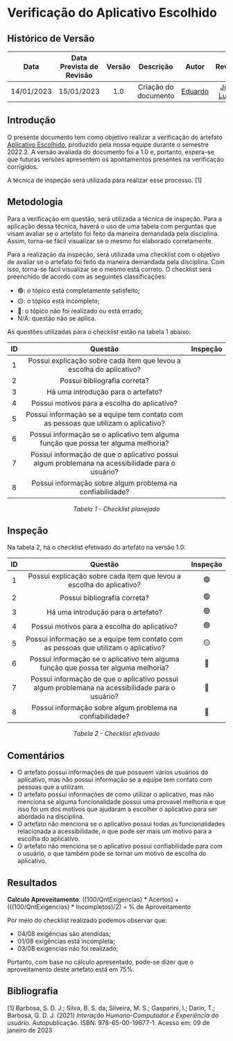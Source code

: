 # Verificação do Aplicativo Escolhido
## <a>Histórico de Versão</a>
|    Data    | Data Prevista de Revisão | Versão |      Descrição       |                 Autor                 |                  Revisor                   |
| :--------: | :----------------------: | :----: | :------------------: | :-----------------------------------: | :----------------------------------------: |
| 14/01/2023 |        15/01/2023        |  1.0   | Criação do documento | [Eduardo](https://github.com/edudsan) | [João Lucas](https://github.com/Hackairos) |

## <a>Introdução</a>
O presente documento tem como objetivo realizar a verificação do artefato [Aplicativo Escolhido](../../../Planejamento/MEI.md), produzido pela nossa equipe durante o semestre 2022.2. A versão avaliada do documento foi a 1.0 e, portanto, espera-se que futuras versões apresentem os apontamentos presentes na verificação corrigidos.

A técnica de inspeção será utilizada para realizar esse processo. [1]

## <a>Metodologia</a>
Para a verificação em questão, será utilizada a técnica de inspeção. Para a aplicação dessa técnica, haverá o uso de uma tabela com perguntas que visam avaliar se o artefato foi feito da maneira demandada pela disciplina. Assim, torna-se fácil visualizar se o mesmo foi elaborado corretamente.

Para a realização da inspeção, será utilizada uma checklist com o objetivo de avaliar se o artefato foi feito da maneira demandada pela disciplina. Com isso, torna-se fácil visualizar se o mesmo está correto. O checklist será preenchido de acordo com as seguintes classificações:

* 🟢: o tópico está completamente satisfeito;
* 🟡: o tópico está incompleto;
* 🔴: o tópico não foi realizado ou está errado;
* N/A: questão não se aplica.

As questões utilizadas para o checklist estão na tabela 1 abaixo:

<center>

|  ID   |                                        Questão                                        | Inspeção |
| :---: | :-----------------------------------------------------------------------------------: | :------: |
|   1   |          Possui explicação sobre cada item que levou a escolha do aplicativo?         |          |
|   2   |                             Possui bibliografia correta?                              |          |
|   3   |                          Há uma introdução para o artefato?                           |          |
|   4   |                       Possui motivos para a escolha do aplicativo?                    |          |
|   5   |Possui informação se a equipe tem contato com as pessoas que utilizam o aplicativo?    |          |
|   6   |                       Possui informação se o aplicativo tem alguma função que possa ter alguma melhoria?                    |          |
|   7   |                       Possui informação de que o aplicativo possui algum problemana na acessibilidade para o usuário?                    |          | 
|   8   |                       Possui informação sobre algum problema na confiabilidade?                    |          |
  
  
  
*Tabela 1 - Checklist planejado*

</center>

## <a>Inspeção</a>

Na tabela 2, há o checklist efetivado do artefato na versão 1.0:

<center>

|  ID   |                                        Questão                                        | Inspeção  |
| :---: | :-----------------------------------------------------------------------------------: | :-------: |
|   1   |       Possui explicação sobre cada item que levou a escolha do aplicativo?            |    🟢     |
|   2   |                             Possui bibliografia correta?                              |    🟢     |
|   3   |                          Há uma introdução para o artefato?                           |    🟢     |
|   4   |                       Possui motivos para a escolha do aplicativo?                    |    🟢     |
|   5   |Possui informação se a equipe tem contato com as pessoas que utilizam o aplicativo?    |    🟡     |
|   6   |                       Possui informação se o aplicativo tem alguma função que possa ter alguma melhoria?                    |     🔴     |
|   7   |                        Possui informação de que o aplicativo possui algum problemana na acessibilidade para o usuário?                    |     🔴     | 
|   8   |                        Possui informação sobre algum problema na confiabilidade?                     |     🔴     |


*Tabela 2 - Checklist efetivado*

</center>

## <a>Comentários</a>

  * O artefato possui informações de que possuem vários usuários do aplicativo, mas não possui informação se a equipe tem contato com pessoas que a utilizam.
  * O artefato possui informações de como utilizar o aplicativo, mas não menciona se alguma funcionalidade possui uma provavel melhoria e que isso foi um dos motivos que ajudaram a escolher o aplicativo para ser abordado na disciplina.
  * O artefato não menciona se o aplicativo possui todas as funcionalidades relacionada a acessibilidade, o que pode ser mais um motivo para a escolha do aplicativo.
  * O artefato não menciona se o aplicativo possui confiabilidade para com o usuário, o que também pode se tornar um motivo de escolha do aplicativo.

  
## <a>Resultados</a>
<a>**Calculo Aproveitamento**</a>: ((100/QntExigencias) * Acertos) + (((100/QntExigencias) * Incompletos)/2) = % de Aproveitamento

Por meio do checklist realizado podemos observar que:
  
  * 04/08 exigências são atendidas;
  * 01/08 exigências está incompleta;
  * 03/08 exigencias não foi realizado;

Portanto, com base no cálculo apresentado, pode-se dizer que o aproveitamento deste artefato está em 75%.
  
## <a>Bibliografia</a>

[1] Barbosa, S. D. J.; Silva, B. S. da; Silveira, M. S.; Gasparini, I.; Darin, T.; Barbosa, G. D. J. (2021) _Interação Humano-Computador e Experiência do usuário_. Autopublicação. ISBN: 978-65-00-19677-1. Acesso em: 09 de janeiro de 2023
